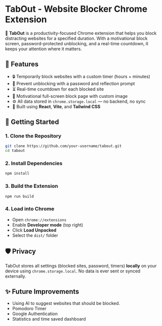 # TabOut - Website Blocker Chrome Extension

🚫 **TabOut** is a productivity-focused Chrome extension that helps you block distracting websites for a specified duration. With a motivational block screen, password-protected unblocking, and a real-time countdown, it keeps your attention where it matters.


## 📌 Features

- 🔒 Temporarily block websites with a custom timer (hours + minutes)
- 🔐 Prevent unblocking with a password and reflection prompt
- ⏳ Real-time countdown for each blocked site
- 🎯 Motivational full-screen block page with custom image
- ⚙️ All data stored in `chrome.storage.local` — no backend, no sync
- 🧠 Built using **React**, **Vite**, and **Tailwind CSS**

## 🚀 Getting Started

### 1. Clone the Repository

```bash
git clone https://github.com/your-username/tabout.git
cd tabout
```

### 2. Install Dependencies

```bash
npm install
```

### 3. Build the Extension

```bash
npm run build
```

### 4. Load into Chrome

- Open `chrome://extensions`
- Enable **Developer mode** (top right)
- Click **Load Unpacked**
- Select the `dist/` folder

## 🛡️ Privacy

TabOut stores all settings (blocked sites, password, timers) **locally** on your device using `chrome.storage.local`. No data is ever sent or synced externally.

## ✨ Future Improvements

- Using AI to suggest websites that should be blocked.
- Pomodoro Timer
- Google Authentication
- Statistics and time saved dashboard
